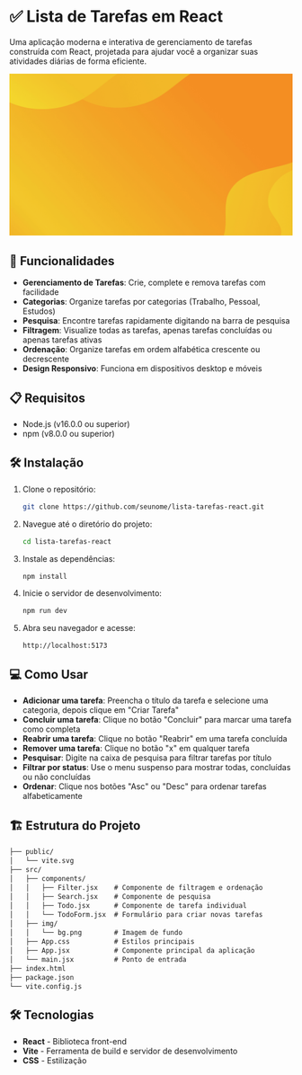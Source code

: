 # ✅ Lista de Tarefas em React

Uma aplicação moderna e interativa de gerenciamento de tarefas construída com React, projetada para ajudar você a organizar suas atividades diárias de forma eficiente.

![Captura de Tela da Lista de Tarefas](/src/img/bg.png)

## 🚀 Funcionalidades

- **Gerenciamento de Tarefas**: Crie, complete e remova tarefas com facilidade
- **Categorias**: Organize tarefas por categorias (Trabalho, Pessoal, Estudos)
- **Pesquisa**: Encontre tarefas rapidamente digitando na barra de pesquisa
- **Filtragem**: Visualize todas as tarefas, apenas tarefas concluídas ou apenas tarefas ativas
- **Ordenação**: Organize tarefas em ordem alfabética crescente ou decrescente
- **Design Responsivo**: Funciona em dispositivos desktop e móveis

## 📋 Requisitos

- Node.js (v16.0.0 ou superior)
- npm (v8.0.0 ou superior)

## 🛠️ Instalação

1. Clone o repositório:
   ```bash
   git clone https://github.com/seunome/lista-tarefas-react.git
   ```

2. Navegue até o diretório do projeto:
   ```bash
   cd lista-tarefas-react
   ```

3. Instale as dependências:
   ```bash
   npm install
   ```

4. Inicie o servidor de desenvolvimento:
   ```bash
   npm run dev
   ```

5. Abra seu navegador e acesse:
   ```
   http://localhost:5173
   ```

## 💻 Como Usar

- **Adicionar uma tarefa**: Preencha o título da tarefa e selecione uma categoria, depois clique em "Criar Tarefa"
- **Concluir uma tarefa**: Clique no botão "Concluir" para marcar uma tarefa como completa
- **Reabrir uma tarefa**: Clique no botão "Reabrir" em uma tarefa concluída
- **Remover uma tarefa**: Clique no botão "x" em qualquer tarefa
- **Pesquisar**: Digite na caixa de pesquisa para filtrar tarefas por título
- **Filtrar por status**: Use o menu suspenso para mostrar todas, concluídas ou não concluídas
- **Ordenar**: Clique nos botões "Asc" ou "Desc" para ordenar tarefas alfabeticamente

## 🏗️ Estrutura do Projeto

```
├── public/
│   └── vite.svg
├── src/
│   ├── components/
│   │   ├── Filter.jsx    # Componente de filtragem e ordenação
│   │   ├── Search.jsx    # Componente de pesquisa
│   │   ├── Todo.jsx      # Componente de tarefa individual
│   │   └── TodoForm.jsx  # Formulário para criar novas tarefas
│   ├── img/
│   │   └── bg.png        # Imagem de fundo
│   ├── App.css           # Estilos principais
│   ├── App.jsx           # Componente principal da aplicação
│   └── main.jsx          # Ponto de entrada
├── index.html
├── package.json
└── vite.config.js
```

## 🛠️ Tecnologias

- **React** - Biblioteca front-end
- **Vite** - Ferramenta de build e servidor de desenvolvimento
- **CSS** - Estilização
